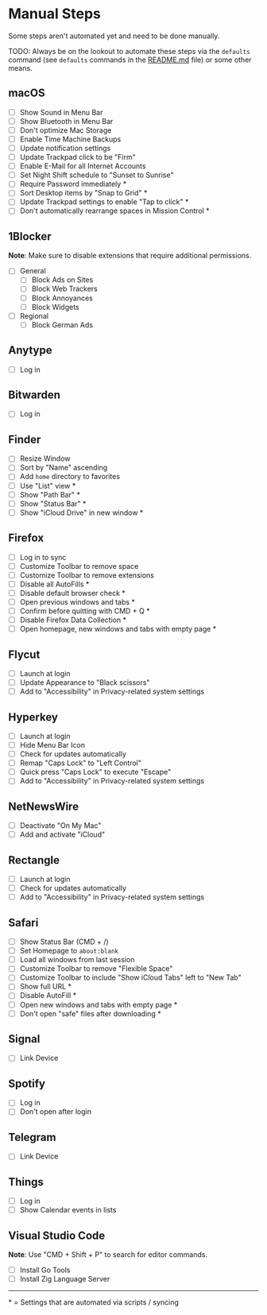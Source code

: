 # Manual Steps

Some steps aren't automated yet and need to be done manually.

TODO: Always be on the lookout to automate these steps via the `defaults` command (see `defaults` commands in the [README.md](./README.md#useful-commands) file) or some other means.

## macOS

- [ ] Show Sound in Menu Bar
- [ ] Show Bluetooth in Menu Bar
- [ ] Don't optimize Mac Storage
- [ ] Enable Time Machine Backups
- [ ] Update notification settings
- [ ] Update Trackpad click to be "Firm"
- [ ] Enable E-Mail for all Internet Accounts
- [ ] Set Night Shift schedule to "Sunset to Sunrise"
- [ ] Require Password immediately \*
- [ ] Sort Desktop items by "Snap to Grid" \*
- [ ] Update Trackpad settings to enable "Tap to click" \*
- [ ] Don't automatically rearrange spaces in Mission Control \*

## 1Blocker

**Note**: Make sure to disable extensions that require additional permissions.

- [ ] General
  - [ ] Block Ads on Sites
  - [ ] Block Web Trackers
  - [ ] Block Annoyances
  - [ ] Block Widgets
- [ ] Regional
  - [ ] Block German Ads

## Anytype

- [ ] Log in

## Bitwarden

- [ ] Log in

## Finder

- [ ] Resize Window
- [ ] Sort by "Name" ascending
- [ ] Add `home` directory to favorites
- [ ] Use "List" view \*
- [ ] Show "Path Bar" \*
- [ ] Show "Status Bar" \*
- [ ] Show "iCloud Drive" in new window \*

## Firefox

- [ ] Log in to sync
- [ ] Customize Toolbar to remove space
- [ ] Customize Toolbar to remove extensions
- [ ] Disable all AutoFills \*
- [ ] Disable default browser check \*
- [ ] Open previous windows and tabs \*
- [ ] Confirm before quitting with CMD + Q \*
- [ ] Disable Firefox Data Collection \*
- [ ] Open homepage, new windows and tabs with empty page \*

## Flycut

- [ ] Launch at login
- [ ] Update Appearance to "Black scissors"
- [ ] Add to "Accessibility" in Privacy-related system settings

## Hyperkey

- [ ] Launch at login
- [ ] Hide Menu Bar Icon
- [ ] Check for updates automatically
- [ ] Remap "Caps Lock" to "Left Control"
- [ ] Quick press "Caps Lock" to execute "Escape"
- [ ] Add to "Accessibility" in Privacy-related system settings

## NetNewsWire

- [ ] Deactivate "On My Mac"
- [ ] Add and activate "iCloud"

## Rectangle

- [ ] Launch at login
- [ ] Check for updates automatically
- [ ] Add to "Accessibility" in Privacy-related system settings

## Safari

- [ ] Show Status Bar (CMD + /)
- [ ] Set Homepage to `about:blank`
- [ ] Load all windows from last session
- [ ] Customize Toolbar to remove "Flexible Space"
- [ ] Customize Toolbar to include "Show iCloud Tabs" left to "New Tab"
- [ ] Show full URL \*
- [ ] Disable AutoFill \*
- [ ] Open new windows and tabs with empty page \*
- [ ] Don't open "safe" files after downloading \*

## Signal

- [ ] Link Device

## Spotify

- [ ] Log in
- [ ] Don't open after login

## Telegram

- [ ] Link Device

## Things

- [ ] Log in
- [ ] Show Calendar events in lists

## Visual Studio Code

**Note**: Use "CMD + Shift + P" to search for editor commands.

- [ ] Install Go Tools
- [ ] Install Zig Language Server

---

\* = Settings that are automated via scripts / syncing
